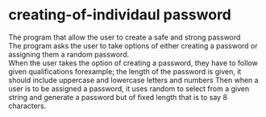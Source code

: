 # creating-of-individaul password
The program that allow the user to create a safe and strong password<br />
The program asks the user to take options of either creating a password or assigning them a random password.<br />
When the user takes the option of creating a password, they have to follow given qualifications forexample;
the length of the password is given,
it should include uppercase and lowercase letters and numbers
Then when a user is to be assigned a password, it uses random to select from a given string and generate a password but of fixed length that is to say 8 characters.
